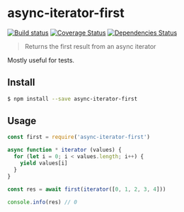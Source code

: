 # async-iterator-first

[![Build status](https://travis-ci.org/achingbrain/async-iterator-first.svg?branch=master)](https://travis-ci.org/achingbrain/async-iterator-first?branch=master) [![Coverage Status](https://coveralls.io/repos/github/achingbrain/async-iterator-first/badge.svg?branch=master)](https://coveralls.io/github/achingbrain/async-iterator-first?branch=master) [![Dependencies Status](https://david-dm.org/achingbrain/async-iterator-first/status.svg)](https://david-dm.org/achingbrain/async-iterator-first)

> Returns the first result from an async iterator

Mostly useful for tests.

## Install

```sh
$ npm install --save async-iterator-first
```

## Usage

```javascript
const first = require('async-iterator-first')

async function * iterator (values) {
  for (let i = 0; i < values.length; i++) {
    yield values[i]
  }
}

const res = await first(iterator([0, 1, 2, 3, 4]))

console.info(res) // 0
```
